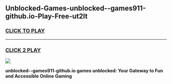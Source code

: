 
## Unblocked-Games-unblocked--games911-github.io-Play-Free-ut2lt
<h3>
<a href="https://premium76.site?title=unblocked--games911-github.io&ref=12A">CLICK TO PLAY</a></h3>
<hr>

<h3>
<a href="https://premium76.site?title=unblocked--games911-github.io&ref=12A">CLICK 2 PLAY</a>
  
</h3>

<a href="https://premium76.site?title=unblocked--games911-github.io&ref=12A"><img src="https://clearcache.store/games.png"></a>


**unblocked--games911-github.io games unblocked: Your Gateway to Fun and Accessible Online Gaming**
